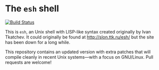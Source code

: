 # The `esh` shell

[![Build Status](https://drone.io/github.com/aperezdc/esh/status.png)](https://drone.io/github.com/aperezdc/esh/latest)

This is `esh`, an Unix shell with LISP-like syntax created originally by
Ivan Tkatchev. It could originally be found at http://slon.ttk.ru/esh/
but the site has been down for a long while.

This repository contains an updated version with extra patches that will
compile cleanly in recent Unix systems—with a focus on GNU/Linux. Pull
requests are welcome!

